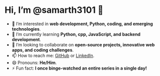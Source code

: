 # Hi, I’m @samarth3101 👋

- 👀 I’m interested in **web development, Python, coding, and emerging technologies**.  
- 🌱 I’m currently learning **Python, cpp, JavaScript, and backend development**.  
- 💞️ I’m looking to collaborate on **open-source projects, innovative web apps, and coding challenges**.  
- 📫 How to reach me: [GitHub](https://github.com/samarth3101) or [LinkedIn](https://www.linkedin.com/in/samarth-patil-3101spp/).  
- 😄 Pronouns: **He/Him**.  
- ⚡ Fun fact: **I once binge-watched an entire series in a single day!**
